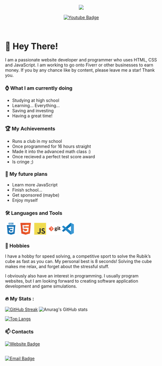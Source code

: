 <p align="center">
  <img height="300" object-fit="cover" src="https://user-images.githubusercontent.com/100125080/155830273-ce197336-3a81-4f0f-80e1-b84895cfde37.png">
</p>
<div id="badges">
  <div id="badges">
  <p align="center">
    <a href="https://www.youtube.com/channel/UCKPut_fp7h4snzP0eUEiFjw">
      <img src="https://img.shields.io/badge/YouTube-red?style=for-the-badge&logo=youtube&logoColor=white" alt="Youtube Badge"/>
    </a>
  </p>
</div>
  <p align="center">
  <img src="https://komarev.com/ghpvc/?username=oMelonz&style=flat-square&color=blue" alt=""/>
  </p>
  
# 👋 Hey There!

I am a passionate website developer and programmer who uses HTML, CSS and JavaScript. I am working to go onto Fiverr or other businesses to earn money. If you by any chance like by content, please leave me a star! Thank you.
  
### ⌚ What I am currently doing

- Studying at high school
- Learning... Everything...
- Saving and investing
- Having a great time!
  
### 🏆 My Achievements

- Runs a club in my school
- Once programmed for 16 hours straight
- Made it into the advanced math class :)
- Once recieved a perfect test score award
- Is cringe ;)
  
### 🔂 My future plans
  
- Learn more JavaScript
- Finish school...
- Get sponsored (maybe)
- Enjoy myself
 
### :hammer_and_wrench: Languages and Tools
<div>
  <img src="https://github.com/devicons/devicon/blob/master/icons/css3/css3-plain-wordmark.svg"  title="CSS3" alt="CSS" width="40" height="40"/>&nbsp;
  <img src="https://github.com/devicons/devicon/blob/master/icons/html5/html5-original.svg" title="HTML5" alt="HTML" width="40" height="40"/>&nbsp;
  <img src="https://github.com/devicons/devicon/blob/master/icons/javascript/javascript-original.svg" title="JavaScript" alt="JavaScript" width="40" height="40"/>&nbsp;
  <img src="https://github.com/devicons/devicon/blob/master/icons/git/git-original-wordmark.svg" title="Git" **alt="Git" width="40" height="40"/>
  <img src="https://github.com/devicons/devicon/blob/master/icons/vscode/vscode-original.svg" title="VsCode" **alt="VsCode" width="40" height="40"/>


### 🌱 Hobbies

I have a hobby for speed solving, a competitive sport to solve the Rubik’s cube as fast as you can. My personal best is 8 seconds! Solving the cube makes me relax, and forget about the stressful stuff.

I obviously also have an interest in programming. I usually program websites, but I am looking forward to creating software application development and game simulations.


### :fire: My Stats :
[![GitHub Streak](http://github-readme-streak-stats.herokuapp.com?user=oMelonz&theme=tokyonight)](https://git.io/streak-stats) ![Anurag's GitHub stats](https://github-readme-stats.vercel.app/api?username=oMelonz&show_icons=true&theme=tokyonight)
  
[![Top Langs](https://github-readme-stats.vercel.app/api/top-langs/?username=anuraghazra&theme=tokyonight)](https://github.com/anuraghazra/github-readme-stats) 
### 📫 Contacts
  
<a href="https://melonzport.netlify.app/">
<img src="https://img.shields.io/badge/Website-Click me-orange" alt="Website Badge"/>

<br><a href="https://mail.google.com/mail/u/0/#inbox?compose=new">
<img src="https://img.shields.io/badge/Email-Contact Me-red" alt="Email Badge"/>
